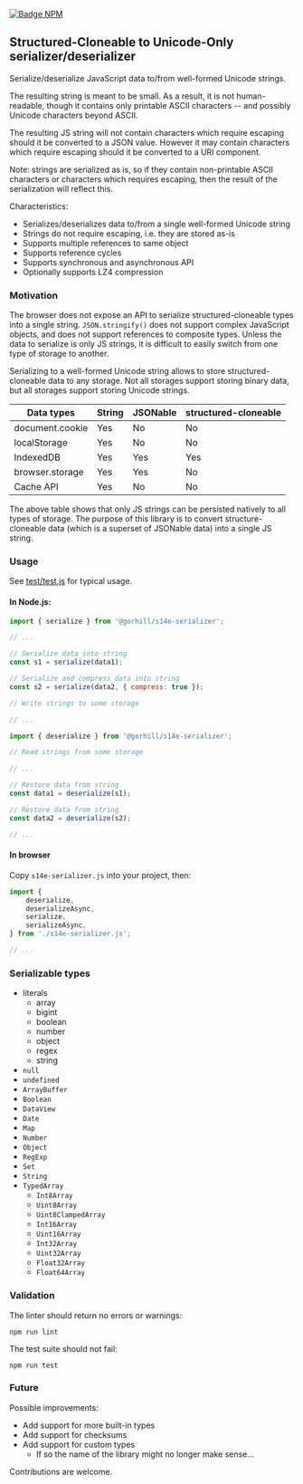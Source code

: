 [![Badge NPM]][NPM]

## Structured-Cloneable to Unicode-Only serializer/deserializer

Serialize/deserialize JavaScript data to/from well-formed Unicode strings.

The resulting string is meant to be small. As a result, it is not
human-readable, though it contains only printable ASCII characters -- and
possibly Unicode characters beyond ASCII.

The resulting JS string will not contain characters which require escaping
should it be converted to a JSON value. However it may contain characters which
require escaping should it be converted to a URI component.

Note: strings are serialized as is, so if they contain non-printable ASCII
characters or characters which requires escaping, then the result of the
serialization will reflect this.

Characteristics:

- Serializes/deserializes data to/from a single well-formed Unicode string
- Strings do not require escaping, i.e. they are stored as-is
- Supports multiple references to same object
- Supports reference cycles
- Supports synchronous and asynchronous API
- Optionally supports LZ4 compression

### Motivation

The browser does not expose an API to serialize structured-cloneable types into
a single string. `JSON.stringify()` does not support complex JavaScript objects,
and does not support references to composite types. Unless the data to serialize
is only JS strings, it is difficult to easily switch from one type of storage to
another.

Serializing to a well-formed Unicode string allows to store structured-cloneable
data to any storage. Not all storages support storing binary data, but all
storages support storing Unicode strings.

Data types      | String           | JSONable         | structured-cloneable
--------------- | ---------------- | ---------------- | ---------------------
document.cookie | Yes              | No               | No
localStorage    | Yes              | No               | No
IndexedDB       | Yes              | Yes              | Yes
browser.storage | Yes              | Yes              | No
Cache API       | Yes              | No               | No

The above table shows that only JS strings can be persisted natively to all
types of storage. The purpose of this library is to convert structure-cloneable
data (which is a superset of JSONable data) into a single JS string.

### Usage

See [test/test.js](./test/test.js) for typical usage.

#### In Node.js:

```js
import { serialize } from '@gorhill/s14e-serializer';

// ...

// Serialize data into string
const s1 = serialize(data1);

// Serialize and compress data into string
const s2 = serialize(data2, { compress: true });

// Write strings to some storage

// ...
```

```js
import { deserialize } from '@gorhill/s14e-serializer';

// Read strings from some storage

// ...

// Restore data from string
const data1 = deserialize(s1);

// Restore data from string
const data2 = deserialize(s2);

// ...
```

#### In browser

Copy `s14e-serializer.js` into your project, then:

```js
import {
    deserialize,
    deserializeAsync,
    serialize,
    serializeAsync,
} from './s14e-serializer.js';

// ...
```

### Serializable types

- literals
    - array
    - bigint
    - boolean
    - number
    - object
    - regex
    - string
- `null`
- `undefined`
- `ArrayBuffer`
- `Boolean`
- `DataView`
- `Date`
- `Map`
- `Number`
- `Object`
- `RegExp`
- `Set`
- `String`
- `TypedArray`
    - `Int8Array`
    - `Uint8Array`
    - `Uint8ClampedArray`
    - `Int16Array`
    - `Uint16Array`
    - `Int32Array`
    - `Uint32Array`
    - `Float32Array`
    - `Float64Array`

### Validation

The linter should return no errors or warnings:

    npm run lint

The test suite should not fail:

    npm run test

### Future

Possible improvements:

- Add support for more built-in types
- Add support for checksums
- Add support for custom types
    - If so the name of the library might no longer make sense...

Contributions are welcome.

<!----------------------------------------------------------------------------->

[NPM]: https://www.npmjs.com/package/@gorhill/s14e-serializer

<!----------------------------------[ Badges ]--------------------------------->

[Badge NPM]: https://img.shields.io/npm/v/@gorhill/s14e-serializer
